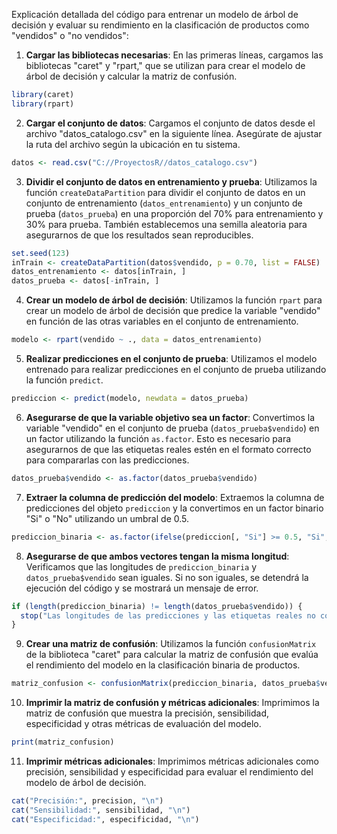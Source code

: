 Explicación detallada del código para entrenar un modelo de árbol de decisión y evaluar su rendimiento en la clasificación de productos como "vendidos" o "no vendidos":

1. **Cargar las bibliotecas necesarias**: En las primeras líneas, cargamos las bibliotecas "caret" y "rpart," que se utilizan para crear el modelo de árbol de decisión y calcular la matriz de confusión.

```R
library(caret)
library(rpart)
```

2. **Cargar el conjunto de datos**: Cargamos el conjunto de datos desde el archivo "datos_catalogo.csv" en la siguiente línea. Asegúrate de ajustar la ruta del archivo según la ubicación en tu sistema.

```R
datos <- read.csv("C://ProyectosR//datos_catalogo.csv")
```

3. **Dividir el conjunto de datos en entrenamiento y prueba**: Utilizamos la función `createDataPartition` para dividir el conjunto de datos en un conjunto de entrenamiento (`datos_entrenamiento`) y un conjunto de prueba (`datos_prueba`) en una proporción del 70% para entrenamiento y 30% para prueba. También establecemos una semilla aleatoria para asegurarnos de que los resultados sean reproducibles.

```R
set.seed(123)
inTrain <- createDataPartition(datos$vendido, p = 0.70, list = FALSE)
datos_entrenamiento <- datos[inTrain, ]
datos_prueba <- datos[-inTrain, ]
```

4. **Crear un modelo de árbol de decisión**: Utilizamos la función `rpart` para crear un modelo de árbol de decisión que predice la variable "vendido" en función de las otras variables en el conjunto de entrenamiento.

```R
modelo <- rpart(vendido ~ ., data = datos_entrenamiento)
```

5. **Realizar predicciones en el conjunto de prueba**: Utilizamos el modelo entrenado para realizar predicciones en el conjunto de prueba utilizando la función `predict`.

```R
prediccion <- predict(modelo, newdata = datos_prueba)
```

6. **Asegurarse de que la variable objetivo sea un factor**: Convertimos la variable "vendido" en el conjunto de prueba (`datos_prueba$vendido`) en un factor utilizando la función `as.factor`. Esto es necesario para asegurarnos de que las etiquetas reales estén en el formato correcto para compararlas con las predicciones.

```R
datos_prueba$vendido <- as.factor(datos_prueba$vendido)
```

7. **Extraer la columna de predicción del modelo**: Extraemos la columna de predicciones del objeto `prediccion` y la convertimos en un factor binario "Si" o "No" utilizando un umbral de 0.5.

```R
prediccion_binaria <- as.factor(ifelse(prediccion[, "Si"] >= 0.5, "Si", "No"))
```

8. **Asegurarse de que ambos vectores tengan la misma longitud**: Verificamos que las longitudes de `prediccion_binaria` y `datos_prueba$vendido` sean iguales. Si no son iguales, se detendrá la ejecución del código y se mostrará un mensaje de error.

```R
if (length(prediccion_binaria) != length(datos_prueba$vendido)) {
  stop("Las longitudes de las predicciones y las etiquetas reales no coinciden.")
}
```

9. **Crear una matriz de confusión**: Utilizamos la función `confusionMatrix` de la biblioteca "caret" para calcular la matriz de confusión que evalúa el rendimiento del modelo en la clasificación binaria de productos.

```R
matriz_confusion <- confusionMatrix(prediccion_binaria, datos_prueba$vendido)
```

10. **Imprimir la matriz de confusión y métricas adicionales**: Imprimimos la matriz de confusión que muestra la precisión, sensibilidad, especificidad y otras métricas de evaluación del modelo.

```R
print(matriz_confusion)
```

11. **Imprimir métricas adicionales**: Imprimimos métricas adicionales como precisión, sensibilidad y especificidad para evaluar el rendimiento del modelo de árbol de decisión.

```R
cat("Precisión:", precision, "\n")
cat("Sensibilidad:", sensibilidad, "\n")
cat("Especificidad:", especificidad, "\n")
```
